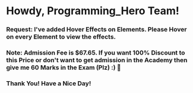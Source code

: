 <h1>Howdy, Programming_Hero Team!</h1>
<h3>Request: I've added Hover Effects on Elements. Please Hover on every Element to view the effects.</h3>
<h3>Note: Admission Fee is $67.65. If you want 100% Discount to this Price or don't want to get admission in the Academy then give me 60 Marks in the Exam (Plz) :) 🫣</h3>
<h3>Thank You! Have a Nice Day!</h3>
